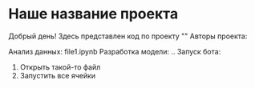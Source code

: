 # Наше название проекта

Добрый день! Здесь представлен код по проекту ""
Авторы проекта: 

Анализ данных: file1.ipynb
Разработка модели: 
..
Запуск бота:
1) Открыть такой-то файл
2) Запустить все ячейки
